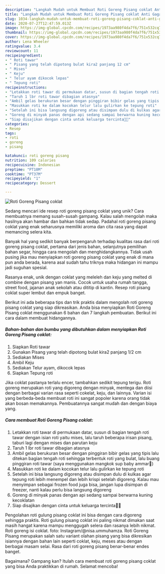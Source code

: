 ```yaml
---
description: "Langkah Mudah untuk Membuat Roti Goreng Pisang coklat Anti Gagal"
title: "Langkah Mudah untuk Membuat Roti Goreng Pisang coklat Anti Gagal"
slug: 1034-langkah-mudah-untuk-membuat-roti-goreng-pisang-coklat-anti-gagal
date: 2020-07-27T12:47:59.013Z
image: https://img-global.cpcdn.com/recipes/1973aa980f4da7f6/751x532cq70/roti-goreng-pisang-coklat-foto-resep-utama.jpg
thumbnail: https://img-global.cpcdn.com/recipes/1973aa980f4da7f6/751x532cq70/roti-goreng-pisang-coklat-foto-resep-utama.jpg
cover: https://img-global.cpcdn.com/recipes/1973aa980f4da7f6/751x532cq70/roti-goreng-pisang-coklat-foto-resep-utama.jpg
author: Lena Wheeler
ratingvalue: 3.4
reviewcount: 11
recipeingredient:
- " Roti tawar"
- " Pisang yang telah dipotong bulat kira2 panjang 12 cm"
- " Mises"
- " Keju"
- " Telur ayam dikocok lepas"
- " Tepung roti"
recipeinstructions:
- "Letakkan roti tawar di permukaan datar, susun di bagian tengah roti tawar dengan isian roti yaitu mises, lalu taruh beberapa irisan pisang, taburi lagi dengan mises dan parutan keju"
- "Taruh 1 lbr roti tawar dibagian atasnya"
- "Ambil gelas berukuran besar dengan pinggiran bibir gelas yang tipis lalu ditekan bagian tengah roti sehingga terbentuk roti yang bulat, lalu buang pinggiran roti tawar (saya menggunakan mangkok sup baby ammar🥰)"
- "Masukkan roti ke dalam kocokan telur lalu gulirkan ke tepung roti"
- "Setelah ini bisa langsung digoreng atau disimpan dulu di kulkas agar tepung roti lebih menempel dan lebih krispi setelah digoreng. Kalau mau menyimpan sebagai frozen food juga bisa, jangan lupa disimpan di freezer, nanti kalau perlu bisa langsung digoreng"
- "Goreng di minyak panas dengan api sedang sampai berwarna kuning kecoklatan"
- "Siap disajikan dengan cinta untuk keluarga tercinta🥰🥰"
categories:
- Resep
tags:
- roti
- goreng
- pisang

katakunci: roti goreng pisang 
nutrition: 109 calories
recipecuisine: Indonesian
preptime: "PT10M"
cooktime: "PT37M"
recipeyield: "1"
recipecategory: Dessert

---
```



![Roti Goreng Pisang coklat](https://img-global.cpcdn.com/recipes/1973aa980f4da7f6/751x532cq70/roti-goreng-pisang-coklat-foto-resep-utama.jpg)

Sedang mencari ide resep roti goreng pisang coklat yang unik? Cara membuatnya memang susah-susah gampang. Kalau salah mengolah maka hasilnya akan hambar dan bahkan tidak sedap. Padahal roti goreng pisang coklat yang enak seharusnya memiliki aroma dan cita rasa yang dapat memancing selera kita.

Banyak hal yang sedikit banyak berpengaruh terhadap kualitas rasa dari roti goreng pisang coklat, pertama dari jenis bahan, selanjutnya pemilihan bahan segar, hingga cara mengolah dan menghidangkannya. Tidak usah pusing jika mau menyiapkan roti goreng pisang coklat yang enak di mana pun anda berada, karena asal sudah tahu triknya maka hidangan ini mampu jadi suguhan spesial.

Rasanya enak, unik dengan coklat yang meleleh dan keju yang melted di combine dengan pisang yan manis. Cocok untuk usaha rumah tangga, street food, jajanan anak sekolah atau dititip di kantin. Resep roti pisang coklat super lembut dan empuk banget.


Berikut ini ada beberapa tips dan trik praktis dalam mengolah roti goreng pisang coklat yang siap dikreasikan. Anda bisa menyiapkan Roti Goreng Pisang coklat menggunakan 6 bahan dan 7 langkah pembuatan. Berikut ini cara dalam membuat hidangannya.

<!--inarticleads1-->

##### Bahan-bahan dan bumbu yang dibutuhkan dalam menyiapkan Roti Goreng Pisang coklat:

1. Siapkan  Roti tawar
1. Gunakan  Pisang yang telah dipotong bulat kira2 panjang 1/2 cm
1. Sediakan  Mises
1. Ambil  Keju
1. Sediakan  Telur ayam, dikocok lepas
1. Siapkan  Tepung roti


Jika coklat pastanya terlalu encer, tambahkan sedikit tepung terigu. Roti goreng merupakan roti yang digoreng dengan minyak, mentega dan diisi dengan berbagai varian rasa seperti cokelat, keju, dan lainnya. Varian isi yang berbeda-beda membuat roti ini sangat popoler karena orang tidak akan bosan memakannya. Pembuatannya sangat mudah dan dengan biaya yang. 

<!--inarticleads2-->

##### Cara membuat Roti Goreng Pisang coklat:

1. Letakkan roti tawar di permukaan datar, susun di bagian tengah roti tawar dengan isian roti yaitu mises, lalu taruh beberapa irisan pisang, taburi lagi dengan mises dan parutan keju
1. Taruh 1 lbr roti tawar dibagian atasnya
1. Ambil gelas berukuran besar dengan pinggiran bibir gelas yang tipis lalu ditekan bagian tengah roti sehingga terbentuk roti yang bulat, lalu buang pinggiran roti tawar (saya menggunakan mangkok sup baby ammar🥰)
1. Masukkan roti ke dalam kocokan telur lalu gulirkan ke tepung roti
1. Setelah ini bisa langsung digoreng atau disimpan dulu di kulkas agar tepung roti lebih menempel dan lebih krispi setelah digoreng. Kalau mau menyimpan sebagai frozen food juga bisa, jangan lupa disimpan di freezer, nanti kalau perlu bisa langsung digoreng
1. Goreng di minyak panas dengan api sedang sampai berwarna kuning kecoklatan
1. Siap disajikan dengan cinta untuk keluarga tercinta🥰🥰


Pengolahan roti gulung pisang coklat ini bisa dengan cara digoreng sehingga praktis. Roti gulung pisang coklat ini paling nikmat dimakan saat masih hangat karena mampu menggugah selera dan rasanya lebih nikmat. Roti goreng isi coklat. foto: Instagram/@nisa.ummuhamza. Roti Goreng Pisang merupakan salah satu variant olahan pisang yang bisa dikresikan isiannya dengan bahan lain seperti coklat, keju, meses atau dengan berbagai masam selai. Rasa dari roti goreng pisang benar-benar endes banget. 

Bagaimana? Gampang kan? Itulah cara membuat roti goreng pisang coklat yang bisa Anda praktikkan di rumah. Selamat mencoba!
